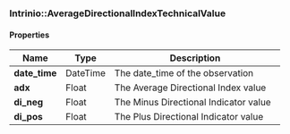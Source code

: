 

[//]: # (CLASS:Intrinio::AverageDirectionalIndexTechnicalValue)

[//]: # (KIND:object)

### Intrinio::AverageDirectionalIndexTechnicalValue

#### Properties

[//]: # (START_DEFINITION)

Name | Type | Description
------------ | ------------- | -------------
**date_time** | DateTime | The date_time of the observation &nbsp;
**adx** | Float | The Average Directional Index value &nbsp;
**di_neg** | Float | The Minus Directional Indicator value &nbsp;
**di_pos** | Float | The Plus Directional Indicator value &nbsp;

[//]: # (END_DEFINITION)



